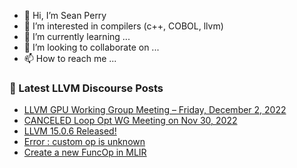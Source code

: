 - 👋 Hi, I’m Sean Perry
- 👀 I’m interested in compilers (c++, COBOL, llvm)
- 🌱 I’m currently learning ...
- 💞️ I’m looking to collaborate on ...
- 📫 How to reach me ...

<!---
s66perry/s66perry is a ✨ special ✨ repository because its `README.md` (this file) appears on your GitHub profile.
You can click the Preview link to take a look at your changes.
--->
### 📕 Latest LLVM Discourse Posts

<!-- DISCOURSE-LLVM:START -->
- [LLVM GPU Working Group Meeting – Friday, December 2, 2022](https://discourse.llvm.org/t/llvm-gpu-working-group-meeting-friday-december-2-2022/66892#post_2)
- [CANCELED Loop Opt WG Meeting on Nov 30, 2022](https://discourse.llvm.org/t/canceled-loop-opt-wg-meeting-on-nov-30-2022/66901#post_1)
- [LLVM 15.0.6 Released!](https://discourse.llvm.org/t/llvm-15-0-6-released/66899#post_1)
- [Error : custom op is unknown](https://discourse.llvm.org/t/error-custom-op-is-unknown/66851#post_3)
- [Create a new FuncOp in MLIR](https://discourse.llvm.org/t/create-a-new-funcop-in-mlir/66898#post_1)
<!-- DISCOURSE-LLVM:END -->
